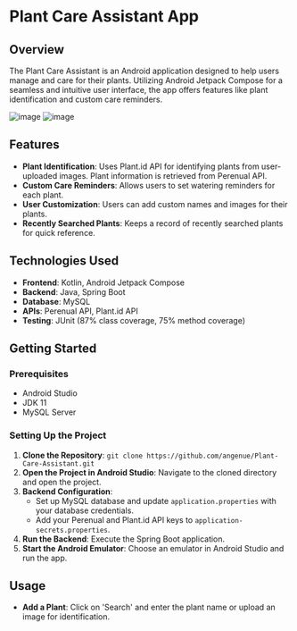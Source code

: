 # Plant Care Assistant App

## Overview
The Plant Care Assistant is an Android application designed to help users manage and care for their plants. Utilizing Android Jetpack Compose for a seamless and intuitive user interface, the app offers features like plant identification and custom care reminders.

![image](https://github.com/angenue/Plant-Care-Assistant/assets/78523663/b26cb621-603d-46c4-9137-58f55eae090b) ![image](https://github.com/angenue/Plant-Care-Assistant/assets/78523663/f74c29d4-2535-46dc-8d7b-6cb86701ee76)


## Features
- **Plant Identification**: Uses Plant.id API for identifying plants from user-uploaded images.
  Plant information is retrieved from Perenual API.
- **Custom Care Reminders**: Allows users to set watering reminders for each plant.
- **User Customization**: Users can add custom names and images for their plants.
- **Recently Searched Plants**: Keeps a record of recently searched plants for quick reference.

## Technologies Used
- **Frontend**: Kotlin, Android Jetpack Compose
- **Backend**: Java, Spring Boot
- **Database**: MySQL
- **APIs**: Perenual API, Plant.id API
- **Testing**: JUnit (87% class coverage, 75% method coverage)

## Getting Started

### Prerequisites
- Android Studio
- JDK 11
- MySQL Server

### Setting Up the Project
1. **Clone the Repository**: `git clone https://github.com/angenue/Plant-Care-Assistant.git`
2. **Open the Project in Android Studio**: Navigate to the cloned directory and open the project.
3. **Backend Configuration**: 
   - Set up MySQL database and update `application.properties` with your database credentials.
   - Add your Perenual and Plant.id API keys to `application-secrets.properties`.
4. **Run the Backend**: Execute the Spring Boot application.
5. **Start the Android Emulator**: Choose an emulator in Android Studio and run the app.

## Usage
- **Add a Plant**: Click on 'Search' and enter the plant name or upload an image for identification.

